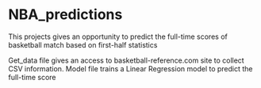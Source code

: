 # NBA_predictions

This projects gives an opportunity to predict the full-time scores of basketball match based on first-half statistics

Get_data file gives an access to basketball-reference.com site to collect CSV information.
Model file trains a Linear Regression model to predict the full-time score
